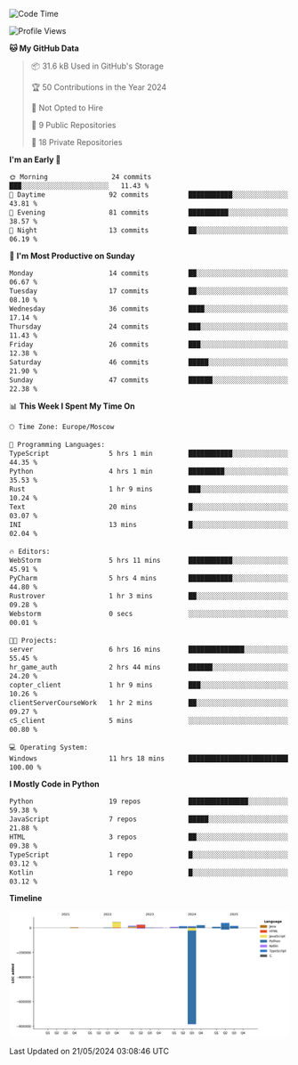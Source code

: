 <!--START_SECTION:waka-->
![Code Time](http://img.shields.io/badge/Code%20Time-335%20hrs%2048%20mins-blue)

![Profile Views](http://img.shields.io/badge/Profile%20Views-0-blue)

**🐱 My GitHub Data** 

> 📦 31.6 kB Used in GitHub's Storage 
 > 
> 🏆 50 Contributions in the Year 2024
 > 
> 🚫 Not Opted to Hire
 > 
> 📜 9 Public Repositories 
 > 
> 🔑 18 Private Repositories 
 > 
**I'm an Early 🐤** 

```text
🌞 Morning                24 commits          ███░░░░░░░░░░░░░░░░░░░░░░   11.43 % 
🌆 Daytime                92 commits          ███████████░░░░░░░░░░░░░░   43.81 % 
🌃 Evening                81 commits          ██████████░░░░░░░░░░░░░░░   38.57 % 
🌙 Night                  13 commits          ██░░░░░░░░░░░░░░░░░░░░░░░   06.19 % 
```
📅 **I'm Most Productive on Sunday** 

```text
Monday                   14 commits          ██░░░░░░░░░░░░░░░░░░░░░░░   06.67 % 
Tuesday                  17 commits          ██░░░░░░░░░░░░░░░░░░░░░░░   08.10 % 
Wednesday                36 commits          ████░░░░░░░░░░░░░░░░░░░░░   17.14 % 
Thursday                 24 commits          ███░░░░░░░░░░░░░░░░░░░░░░   11.43 % 
Friday                   26 commits          ███░░░░░░░░░░░░░░░░░░░░░░   12.38 % 
Saturday                 46 commits          █████░░░░░░░░░░░░░░░░░░░░   21.90 % 
Sunday                   47 commits          ██████░░░░░░░░░░░░░░░░░░░   22.38 % 
```


📊 **This Week I Spent My Time On** 

```text
🕑︎ Time Zone: Europe/Moscow

💬 Programming Languages: 
TypeScript               5 hrs 1 min         ███████████░░░░░░░░░░░░░░   44.35 % 
Python                   4 hrs 1 min         █████████░░░░░░░░░░░░░░░░   35.53 % 
Rust                     1 hr 9 mins         ███░░░░░░░░░░░░░░░░░░░░░░   10.24 % 
Text                     20 mins             █░░░░░░░░░░░░░░░░░░░░░░░░   03.07 % 
INI                      13 mins             █░░░░░░░░░░░░░░░░░░░░░░░░   02.04 % 

🔥 Editors: 
WebStorm                 5 hrs 11 mins       ███████████░░░░░░░░░░░░░░   45.91 % 
PyCharm                  5 hrs 4 mins        ███████████░░░░░░░░░░░░░░   44.80 % 
Rustrover                1 hr 3 mins         ██░░░░░░░░░░░░░░░░░░░░░░░   09.28 % 
Webstorm                 0 secs              ░░░░░░░░░░░░░░░░░░░░░░░░░   00.01 % 

🐱‍💻 Projects: 
server                   6 hrs 16 mins       ██████████████░░░░░░░░░░░   55.45 % 
hr_game_auth             2 hrs 44 mins       ██████░░░░░░░░░░░░░░░░░░░   24.20 % 
copter_client            1 hr 9 mins         ███░░░░░░░░░░░░░░░░░░░░░░   10.26 % 
clientServerCourseWork   1 hr 2 mins         ██░░░░░░░░░░░░░░░░░░░░░░░   09.27 % 
cS_client                5 mins              ░░░░░░░░░░░░░░░░░░░░░░░░░   00.80 % 

💻 Operating System: 
Windows                  11 hrs 18 mins      █████████████████████████   100.00 % 
```

**I Mostly Code in Python** 

```text
Python                   19 repos            ███████████████░░░░░░░░░░   59.38 % 
JavaScript               7 repos             █████░░░░░░░░░░░░░░░░░░░░   21.88 % 
HTML                     3 repos             ██░░░░░░░░░░░░░░░░░░░░░░░   09.38 % 
TypeScript               1 repo              █░░░░░░░░░░░░░░░░░░░░░░░░   03.12 % 
Kotlin                   1 repo              █░░░░░░░░░░░░░░░░░░░░░░░░   03.12 % 
```



**Timeline**

![Lines of Code chart](https://raw.githubusercontent.com/adlemx/adlemx/main/assets/bar_graph.png)


 Last Updated on 21/05/2024 03:08:46 UTC
<!--END_SECTION:waka-->
